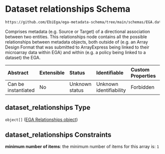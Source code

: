 # Dataset relationships Schema

```txt
https://github.com/EbiEga/ega-metadata-schema/tree/main/schemas/EGA.dataset.json#/properties/dataset_relationships
```

Comprises metadata (e.g. Source or Target) of a directional association between two entities. This relationships node contains all the possible relationships between metadata objects, both outside of (e.g. an Array Design Format that was submitted to ArrayExpress being linked to their microarray data within EGA) and within (e.g. a policy being linked to a dataset) the EGA.

| Abstract            | Extensible | Status         | Identifiable            | Custom Properties | Additional Properties | Access Restrictions | Defined In                                                                     |
| :------------------ | :--------- | :------------- | :---------------------- | :---------------- | :-------------------- | :------------------ | :----------------------------------------------------------------------------- |
| Can be instantiated | No         | Unknown status | Unknown identifiability | Forbidden         | Forbidden             | none                | [EGA.dataset.json\*](../../../schemas/EGA.dataset.json "open original schema") |

## dataset\_relationships Type

`object[]` ([EGA Relationships object](ega-12-definitions-ega-relationships-object.md))

## dataset\_relationships Constraints

**minimum number of items**: the minimum number of items for this array is: `1`
